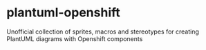 # plantuml-openshift
Unofficial collection of sprites, macros and stereotypes for creating PlantUML diagrams with Openshift components
